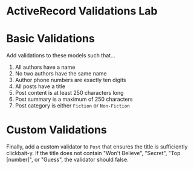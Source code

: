 # ActiveRecord Validations Lab

# Basic Validations

Add validations to these models such that...

1. All authors have a name
1. No two authors have the same name
1. Author phone numbers are exactly ten digits
1. All posts have a title
1. Post content is at least 250 characters long
1. Post summary is a maximum of 250 characters
1. Post category is either `Fiction` or `Non-Fiction`

# Custom Validations

Finally, add a custom validator to `Post` that ensures the title is
sufficiently clickbait-y. If the title does not contain "Won't Believe",
"Secret", "Top [number]", or "Guess", the validator should false.
